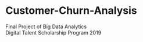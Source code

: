 # Customer-Churn-Analysis
Final Project of Big Data Analytics<br>
Digital Talent Scholarship Program 2019
